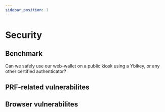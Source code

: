 ```yaml
---
sidebar_position: 1
---
```


# Security

## Benchmark

Can we safely use our web-wallet on a public kiosk using a Ybikey, or any other certified authenticator?

## PRF-related vulnerabilites

## Browser vulnerabilites

